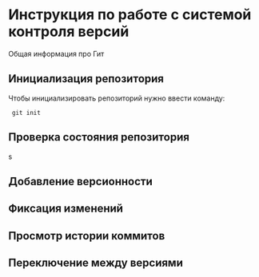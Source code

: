 # **Инструкция по работе с системой контроля версий**

Общая информация про Гит

## Инициализация репозитория

Чтобы инициализировать репозиторий нужно ввести команду:

     git init

## Проверка состояния репозитория
s
## Добавление версионности 

## Фиксация изменений

## Просмотр истории коммитов

## Переключение между версиями